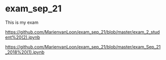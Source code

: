 # exam_sep_21
This is my exam

https://github.com/MarienvanLoon/exam_sep_21/blob/master/exam_2_student%20(2).ipynb

https://github.com/MarienvanLoon/exam_sep_21/blob/master/exam_Sep_21_2018%20(1).ipynb
